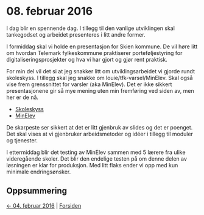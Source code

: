 # 08. februar 2016

I dag blir en spennende dag. I tillegg til den vanlige utviklingen skal tankegodset og arbeidet presenteres i litt andre former.

I formiddag skal vi holde en presentasjon for Skien kommune.
De vil høre litt om hvordan Telemark fylkeskommune praktiserer porteføljestyring for digitaliseringsprosjekter og hva vi har gjort og gjør rent praktisk.

For min del vil det si at jeg snakker litt om utviklingsarbeidet vi gjorde rundt skoleskyss.
I tillegg skal jeg snakke om louie/tfk-varsel/MinElev. Skal også vise frem grenssnittet for varsler (aka MinElev).
Det er ikke sikkert presentasjonene gir så mye mening uten min fremføring ved siden av, men her er de nå.
- [Skoleskyss](https://docs.google.com/presentation/d/19dQ7F2wYhs7Z5UF0Nefqh0stBhfxkvilyjN5_atpDTM/edit?usp=sharing)
- [MinElev](https://docs.google.com/presentation/d/1pMtJVv-8S0yLdeNglalbZEMNj5FvLgA9F6XYgdeuftA/edit?usp=sharing)

De skarpeste ser sikkert at det er litt gjenbruk av slides og det er poenget. Det skal vises at vi gjenbruker arbeidsmetoder og idéer i tillegg til moduler og tjenester.

I ettermiddag blir det testing av MinElev sammen med 5 lærere fra ulike videregående skoler. Det blir den endelige testen på om denne delen av løsningen er klar for produksjon.
Med litt flaks ender vi opp med kun minimale endringsønsker.


## Oppsummering

[<- 04. februar 2016](2016-02-04.md)  |  [Forsiden](../../index.md)